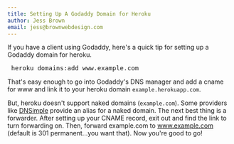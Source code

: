 ```yaml
---
title: Setting Up A Godaddy Domain for Heroku
author: Jess Brown
email: jess@brownwebdesign.com
---
```

If you have a client using Godaddy, here's a quick tip for setting up a Godaddy domain for heroku.  

<pre lang="ruby">
 heroku domains:add www.example.com
</pre>

That's easy enough to go into Godaddy's DNS manager and add a cname for www and link it to your heroku domain <code>example.herokuapp.com</code>.  

But, heroku doesn't support naked domains (<code>example.com</code>).  Some providers like <a href="http://dnsimple.com">DNSimple</a> provide an alias for a naked domain.  The next best thing is a forwarder.  After setting up your CNAME record, exit out and find the link to turn forwarding on.  Then, forward example.com to www.example.com (default is 301 permanent...you want that).  Now you're good to go!
